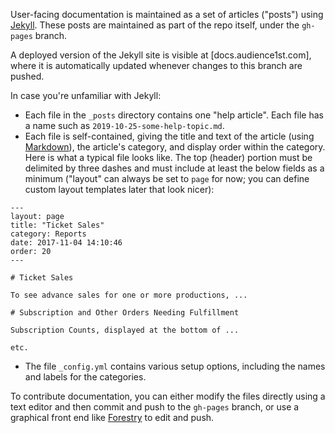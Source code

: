 User-facing documentation is maintained as a set of articles ("posts") using [Jekyll](https://jekyllrb.com).  These posts are maintained as part of the repo itself, under the `gh-pages` branch.

A deployed version of the Jekyll site is visible at [docs.audience1st.com], where it is automatically updated whenever changes to this branch are pushed. 

In case you're unfamiliar with Jekyll: 

* Each file in the `_posts` directory contains one "help article".  Each file has a name such as `2019-10-25-some-help-topic.md`.  
* Each file is self-contained, giving the title and text of the article (using  [Markdown](https://www.markdowntutorial.com/)), the article's category, and display order within the category.  Here is what a typical file looks like.  The top (header) portion must be delimited by three dashes and must include at least the below fields as a minimum ("layout" can always be set to `page` for now; you can define custom layout templates later that look nicer):

```
---
layout: page
title: "Ticket Sales"
category: Reports
date: 2017-11-04 14:10:46
order: 20
---

# Ticket Sales

To see advance sales for one or more productions, ...

# Subscription and Other Orders Needing Fulfillment

Subscription Counts, displayed at the bottom of ...

etc.
```

* The file `_config.yml` contains various setup options, including the names and labels for the categories.

To contribute documentation, you can either modify the files directly using a text editor and then commit and push to the `gh-pages` branch, or use a graphical front end like [Forestry](https://forestry.io) to edit and push.



